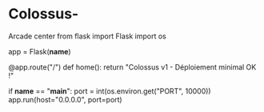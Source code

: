 # Colossus-
Arcade center
from flask import Flask
import os

app = Flask(__name__)

@app.route("/")
def home():
    return "Colossus v1 - Déploiement minimal OK !"

if __name__ == "__main__":
    port = int(os.environ.get("PORT", 10000))
    app.run(host="0.0.0.0", port=port)

